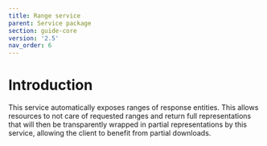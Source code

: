 ```yaml
---
title: Range service
parent: Service package
section: guide-core
version: '2.5'
nav_order: 6
---
```

# Introduction

This service automatically exposes ranges of response entities. This
allows resources to not care of requested ranges and return full
representations that will then be transparently wrapped in partial
representations by this service, allowing the client to benefit from
partial downloads.
